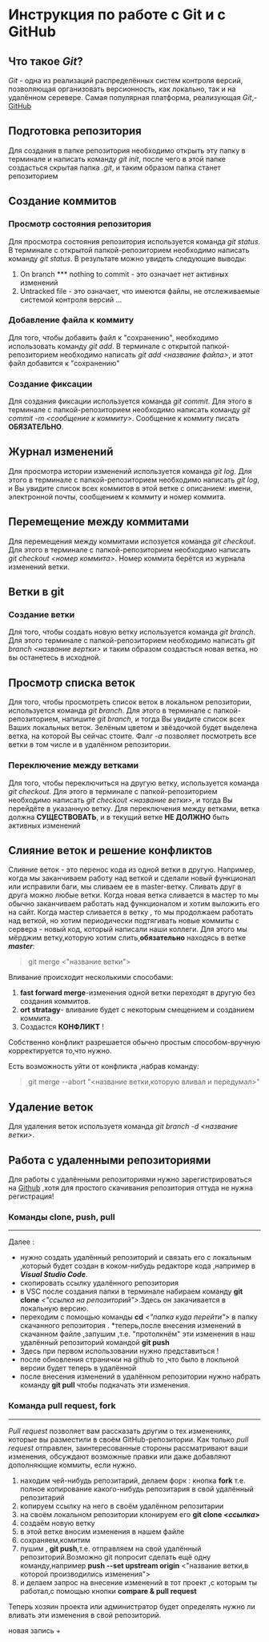 # Инструкция по работе с Git и с GitHub


## Что такое *Git*?
*Git* - одна из реализаций распределённых систем контроля версий, позволяющая организовать версионность, как локально, так и на удалённом серевере. Самая популярная платформа, реализующая *Git*,- [GitHub](https://github.com)

## Подготовка репозитория
Для создания в папке репозитория необходимо открыть эту папку в терминале и написать команду *git init*, после чего в этой папке создасться скрытая папка *.git*, и таким образом папка станет репозиторием


## Создание коммитов

### Просмотр состояния репозитория
Для просмотра состояния репозитория используется команда *git status*. В терминале с открытой папкой-репозиторием необходимо написать команду *git status*. В результате можно увидеть следующие выводы:
1. On branch *** nothing to commit - это означает нет активных изменений
2. Untracked file - это означает, что имеются файлы, не отслеживаемые системой контроля версий
...

### Добавление файла к коммиту
Для того, чтобы добавить файл к "сохранению", необходимо использовать команду *git add*. В терминале с открытой папкой-репозиторием необходимо написать *git add <название файла>*, и этот файл добавится к "сохранению"


### Создание фиксации
Для создания фиксации используется команда *git commit*. Для этого в терминале с папкой-репозиторием необходимо написать команду *git commit -m <сообщение к коммиту>*. Сообщение к коммиту писать **ОБЯЗАТЕЛЬНО**.


## Журнал изменений
Для просмотра истории изменений используется команда *git log*. Для этого в терминале с папкой-репозиторием необходимо написать *git log*, и Вы увидите список всех коммитов в этой ветке с описанием: имени, электронной почты, сообщением к коммиту и номер коммита.

## Перемещение между коммитами
Для перемещения между коммитами испозуется команда *git checkout*. Для этого в терминале с папкой-репозиторием необходимо написать *git checkout <номер коммита>*. Номер коммита берётся из журнала изменений ветки.

## Ветки в git
### Создание ветки
Для того, чтобы создать новую ветку используется команда *git branch*. Для этого терминале с папкой-репозиторием необходимо написать *git branch <название вертки>* и таким образом создасться новая ветка, но вы останетесь в исходной.

## Просмотр списка веток
Для того, чтобы просмотреть список веток в локальном репозитории, используется команда *git branch*. Для этого в терминале с папкой-репозиторием, напишите *git branch*, и тогда Вы увидите список всех Ваших локальных веток. Зелёным цветом и звёздочкой будет выделена ветка, на которой Вы сейчас стоите. Фалг *-a* позволяет посмотреть все ветки в том числе и в удалённом репозитории.

### Переключение между ветками
Для того, чтобы переключиться на другую ветку, используется команда *git checkout*. Для этого в терминале с папкой-репозиторием необходимо написать *git checkout <название ветки>*, и тогда Вы перейдёте в указанную ветку. Для переключения между ветками, ветка должна **СУЩЕСТВОВАТЬ**, и в текущий ветке **НЕ ДОЛЖНО** быть активных изменений


## Слияние веток и решение конфликтов
Слияние веток - это перенос кода из одной ветки в другую.
Например, когда мы заканчиваем работу над веткой и сделали новый функционал или исправили баги, мы сливаем ее в master-ветку.
Сливать друг в друга можно любые ветки. Когда новая ветка сливается в мастер то мы обычно заканчиваем  работать над функционалом и хотим выложить его на сайт. 
Когда мастер сливается в ветку , то мы продолжаем работать над веткой, но хотим периодически подтягивать новые коммиты с сервера - новый код, который написали наши коллеги.
Для этого мы мёрджим ветку,которую хотим слить,**обязательно** находясь в ветке __*master*__:
>git merge <"название ветки">

Вливание происходит несколькими способами:
1. **fast forward merge**-изменения одной ветки переходят в другую без создания коммитов.
2. **ort stratagy**- вливание будет с некоторым смещением и созданием коммита.
3. Создастся **КОНФЛИКТ** !

Собственно конфликт разрешается обычно простым  способом-вручную корректируется то,что нужно.

Есть возможность уйти от конфликта ,набрав команду:
>git merge --abort "<название ветки,которую вливал и передумал>"

## Удаление веток
Для удаления веток используетя команда *git branch -d <название ветки>*.
## Работа с удаленными репозиториями
Для работы с удалёнными репозиториями нужно зарегистрироваться на [Github](https://ru.wikipedia.org/wiki/GitHub) ,хотя для простого скачивания репозитория оттуда не нужна регистрация!
### Команды **clone**, **push**, **pull**
___

Далее :
* нужно создать удалённый репозиторий и связать его с локальным ,который будет создан в коком-нибудь редакторе кода ,например в ***Visual Studio Code***.
* скопировать  ссылку удалённого репозитория 
* в VSC после создания папки в терминале набираем команду **git clone** *<"ссылка на репозиторий">*.Здесь он закачивается в локальную версию.
* переходим с помощью команды **cd** *<"папка куда перейти">* в папку скачанного репозитория .
*теперь,после внесения изменений в скачанном файле ,запушим ,т.е. "протолкнём" эти изменения в наш удалённый репозиторий командой **git push**
* Здесь при первом использовании нужно представиться !
* после обновления странички на github то ,что было в локльной версии будет теперь в удалённой 
* после внесения изменений в удалённом репозитории нужно набрать команду **git pull** чтобы подкачать эти изменения.

### Команда **pull request**, **fork**
___
*Pull request*  позволяет вам рассказать другим о тех изменениях, которые вы разместили в своём GitHub-репозитории. Как только *pull request* отправлен, заинтересованные стороны рассматривают ваши изменения, обсуждают возможные правки или даже добавляют дополняющие коммиты, если нужно.

1. находим чей-нибудь репозитарий, делаем форк : кнопка **fork** т.е. полное копирование какого-нибудь репозитария в свой удалённый репозитарий
2. копируем ссылку на него в своём удалённом репозитарии 
3. на своём локальном репозитории клонируем его  **git clone <*ссылка*>** 
4. создаём новую ветку 
5. в этой ветке вносим изменения в нашем файле
6. сохраняем,комитим 
7. пушим , **git push**,т.е. отправляем на свой удалённый репозиторий.Возможно git попросит сделать ещё одну команду,например **push --set upstream origin** <"название ветки,в которой производились изменения">
8. и делаем запрос на внесение изменений в тот проект ,с которым ты работал,с помощью кнопки **compare & pull request**

Теперь хозяин проекта или администратор будет определять нужно ли вливать эти изменения в свой репозиторий.

новая запись +
